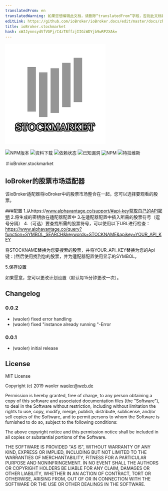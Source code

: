 ```yaml
---
translatedFrom: en
translatedWarning: 如果您想编辑此文档，请删除“translatedFrom”字段，否则此文档将再次自动翻译
editLink: https://github.com/ioBroker/ioBroker.docs/edit/master/docs/zh-cn/adapterref/iobroker.stockmarket/README.md
title: ioBroker.stockmarket
hash: xWJJynnsydVfVGFj/C4zT8ffzjIIGiWDYjb9wRP2XAk=
---
```

![商标](../../../en/adapterref/iobroker.stockmarket/admin/stockmarket.png)

![NPM版本](http://img.shields.io/npm/v/iobroker.stockmarket.svg)
![资料下载](https://img.shields.io/npm/dm/iobroker.stockmarket.svg)
![依赖状态](https://img.shields.io/david/waoler/iobroker.stockmarket.svg)
![已知漏洞](https://snyk.io/test/github/waoler/ioBroker.stockmarket/badge.svg)
![NPM](https://nodei.co/npm/iobroker.stockmarket.png?downloads=true)
![特拉维斯](http://img.shields.io/travis/waoler/ioBroker.stockmarket/master.svg)

＃ioBroker.stockmarket
## IoBroker的股票市场适配器
该ioBroker适配器将ioBroker中的股票市场整合在一起。您可以选择要观看的股票。

###配置
1.从https://www.alphavantage.co/support/#api-key获取自己的API密钥
2.将生成的密钥放在适配器配置中
3.在适配器配置中插入所需的股票符号（逗号分隔）
4.（可选）要查找所需的股票符号，可以使用以下URL进行检查：https://www.alphavantage.co/query?function=SYMBOL_SEARCH&keywords=STOCKNAME&apikey=YOUR_API_KEY

将STOCKNAME替换为您要搜索的股票，并将YOUR_API_KEY替换为您的Api键：)然后使用找到您的股票，并为适配器配置使用显示的SYMBOL。

5.保存设置

如果愿意，您可以更改计划设置（默认每15分钟更改一次）。

## Changelog

### 0.0.2
* (waoler) fixed error handling
* (waoler) fixed "instance already running "-Error

### 0.0.1
* (waoler) initial release

## License
MIT License

Copyright (c) 2019 waoler <waoler@web.de>

Permission is hereby granted, free of charge, to any person obtaining a copy
of this software and associated documentation files (the "Software"), to deal
in the Software without restriction, including without limitation the rights
to use, copy, modify, merge, publish, distribute, sublicense, and/or sell
copies of the Software, and to permit persons to whom the Software is
furnished to do so, subject to the following conditions:

The above copyright notice and this permission notice shall be included in all
copies or substantial portions of the Software.

THE SOFTWARE IS PROVIDED "AS IS", WITHOUT WARRANTY OF ANY KIND, EXPRESS OR
IMPLIED, INCLUDING BUT NOT LIMITED TO THE WARRANTIES OF MERCHANTABILITY,
FITNESS FOR A PARTICULAR PURPOSE AND NONINFRINGEMENT. IN NO EVENT SHALL THE
AUTHORS OR COPYRIGHT HOLDERS BE LIABLE FOR ANY CLAIM, DAMAGES OR OTHER
LIABILITY, WHETHER IN AN ACTION OF CONTRACT, TORT OR OTHERWISE, ARISING FROM,
OUT OF OR IN CONNECTION WITH THE SOFTWARE OR THE USE OR OTHER DEALINGS IN THE
SOFTWARE.